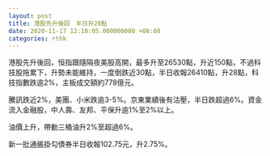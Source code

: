 ```yaml
---
layout: post
title: 港股先升後回　半日升28點
date: 2020-11-17 12:10:05.000000000 +08:00
categories: rthk
---
```


港股先升後回，恒指跟隨隔夜美股高開，最多升至26530點，升近150點，不過科技股拖累下，升勢未能維持，一度倒跌近30點，半日收報26410點，升28點，科技指數跌逾2%，主板成交額約778億元。

騰訊跌近2%，美團、小米跌逾3-5%。京東業績後有沽壓，半日跌超過6%。資金流入金融股，中人壽、友邦、平保升逾1%至2%以上。

油價上升，帶動三桶油升2%至超過6%。

新一批通脹掛勾債券半日收報102.75元，升2.75%。
